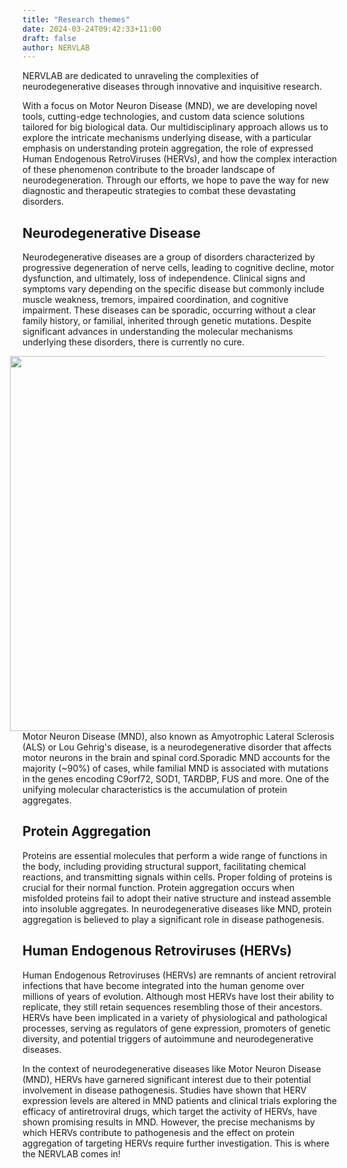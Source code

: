 ```yaml
---
title: "Research themes"
date: 2024-03-24T09:42:33+11:00
draft: false
author: NERVLAB
---
```


NERVLAB are dedicated to unraveling the complexities of neurodegenerative diseases through innovative and inquisitive research. 

With a focus on Motor Neuron Disease (MND), we are developing novel tools, cutting-edge technologies, and custom data science solutions tailored for big biological data. Our multidisciplinary approach allows us to explore the intricate mechanisms underlying disease, with a particular emphasis on understanding protein aggregation, the role of expressed Human Endogenous RetroViruses (HERVs), and how the complex interaction of these phenomenon contribute to the broader landscape of neurodegeneration. Through our efforts, we hope to pave the way for new diagnostic and therapeutic strategies to combat these devastating disorders.

## Neurodegenerative Disease

Neurodegenerative diseases are a group of disorders characterized by progressive degeneration of nerve cells, leading to cognitive decline, motor dysfunction, and ultimately, loss of independence. Clinical signs and symptoms vary depending on the specific disease but commonly include muscle weakness, tremors, impaired coordination, and cognitive impairment. These diseases can be sporadic, occurring without a clear family history, or familial, inherited through genetic mutations. Despite significant advances in understanding the molecular mechanisms underlying these disorders, there is currently no cure.

<img src="images/themes.png" width="600" style="float:right; padding-right:20px" >

Motor Neuron Disease (MND), also known as Amyotrophic Lateral Sclerosis (ALS) or Lou Gehrig's disease, is a neurodegenerative disorder that affects motor neurons in the brain and spinal cord.Sporadic MND accounts for the majority (~90%) of cases, while familial MND is associated with mutations in the genes encoding C9orf72, SOD1, TARDBP, FUS and more. One of the unifying molecular characteristics is the accumulation of protein aggregates.

## Protein Aggregation

Proteins are essential molecules that perform a wide range of functions in the body, including providing structural support, facilitating chemical reactions, and transmitting signals within cells. Proper folding of proteins is crucial for their normal function. Protein aggregation occurs when misfolded proteins fail to adopt their native structure and instead assemble into insoluble aggregates. In neurodegenerative diseases like MND, protein aggregation is believed to play a significant role in disease pathogenesis.

## Human Endogenous Retroviruses (HERVs)

Human Endogenous Retroviruses (HERVs) are remnants of ancient retroviral infections that have become integrated into the human genome over millions of years of evolution. Although most HERVs have lost their ability to replicate, they still retain sequences resembling those of their ancestors. HERVs have been implicated in a variety of physiological and pathological processes, serving as regulators of gene expression, promoters of genetic diversity, and potential triggers of autoimmune and neurodegenerative diseases.

In the context of neurodegenerative diseases like Motor Neuron Disease (MND), HERVs have garnered significant interest due to their potential involvement in disease pathogenesis. Studies have shown that HERV expression levels are altered in MND patients and clinical trials exploring the efficacy of antiretroviral drugs, which target the activity of HERVs, have shown promising results in MND. However, the precise mechanisms by which HERVs contribute to pathogenesis and the effect on protein aggregation of targeting HERVs require further investigation. This is where the NERVLAB comes in!
